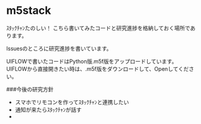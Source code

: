 # m5stack

ｽﾀｯｸﾁｬﾝたのしい！
こちら書いてみたコードと研究進捗を格納しておく場所であります。

Issuesのところに研究進捗を書いています。

UIFLOWで書いたコードはPython版.m5f版をアップロードしています。
UIFLOWから直接開きたい時は、.m5f版をダウンロードして、Openしてください。

###今後の研究方針
* スマホでリモコンを作ってｽﾀｯｸﾁｬﾝと連携したい
* 通知が来たらｽﾀｯｸﾁｬﾝが話す
* 
